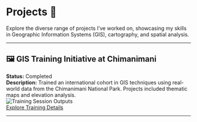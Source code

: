# Projects 🚀

Explore the diverse range of projects I’ve worked on, showcasing my skills in Geographic Information Systems (GIS), cartography, and spatial analysis.

---

## 🖼️ **GIS Training Initiative at Chimanimani**  
**Status:** Completed  
**Description:** Trained an international cohort in GIS techniques using real-world data from the Chimanimani National Park. Projects included thematic maps and elevation analysis.  
![Training Session Outputs](path/to/training-output-image.jpg)  
[Explore Training Details](gis-course.md)

---
